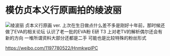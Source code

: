 # 模仿贞本义行原画拍的绫波丽

![绫波丽 贞本义行原画 ver.](https://ww2.sinaimg.cn/large/4764ae2agy1g1l7c89m7hj20u01ddu0y.jpg)
上次在生日做点什么差不多是刚好十年前，那时候还做了EVA的相关论坛 
认识了老一批的EVA粉 
E研 T3 
上对老TV的解析偶尔还会有新的方向
一堆所谓资料大部分还都是二手 
可能也是比较特殊的粉丝形式

https://weibo.com/1197780522/HnmkwpIPC